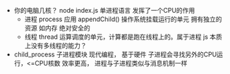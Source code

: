 - 你的电脑几核？
    node index.js 单进程语言
    发挥了一个CPU的作用
    - 进程  process
        应用 appendChild()
        操作系统挂载运行的单元
        拥有独立的资源 如内存 绝对安全的
    - 线程 thread 
        运算调度的单元，计算都是跑在线程上的。属于进程 
        js 本质上没有多线程的能力？ 
- child_process 子进程模块
    现代编程， 基于硬件 
    子进程会寻找另外的CPU运行，<=CPU核数 效率更高， 进程与子进程类似与消息机制一样 